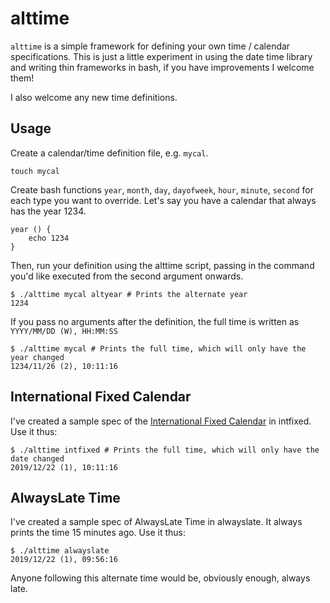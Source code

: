 # alttime

`alttime` is a simple framework for defining your own time / calendar
specifications. This is just a little experiment in using the date time library
and writing thin frameworks in bash, if you have improvements I welcome them!

I also welcome any new time definitions.

## Usage

Create a calendar/time definition file, e.g. `mycal`.

```
touch mycal
```

Create bash functions `year`, `month`, `day`, `dayofweek`, `hour`, `minute`,
`second` for each type you want to override. Let's say you have a calendar that
always has the year 1234.

```
year () {
    echo 1234
}
```

Then, run your definition using the alttime script, passing in the command
you'd like executed from the second argument onwards.

```
$ ./alttime mycal altyear # Prints the alternate year
1234
```

If you pass no arguments after the definition, the full time is written as
`YYYY/MM/DD (W), HH:MM:SS`

```
$ ./alttime mycal # Prints the full time, which will only have the year changed
1234/11/26 (2), 10:11:16
```

## International Fixed Calendar

I've created a sample spec of the [International Fixed
Calendar](https://en.wikipedia.org/wiki/International_Fixed_Calendar) in
intfixed. Use it thus:

```
$ ./alttime intfixed # Prints the full time, which will only have the date changed
2019/12/22 (1), 10:11:16
```

## AlwaysLate Time

I've created a sample spec of AlwaysLate Time in alwayslate. It always prints
the time 15 minutes ago. Use it thus:

```
$ ./alttime alwayslate
2019/12/22 (1), 09:56:16
```

Anyone following this alternate time would be, obviously enough, always late.
